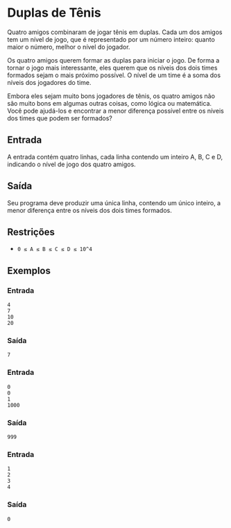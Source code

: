 
# Duplas de Tênis

Quatro amigos combinaram de jogar tênis em duplas. Cada um dos amigos tem um nível de jogo, que é representado por um número inteiro: quanto maior o número, melhor o nível do jogador.

Os quatro amigos querem formar as duplas para iniciar o jogo. De forma a tornar o jogo mais interessante, eles querem que os níveis dos dois times formados sejam o mais próximo possível. O nível de um time é a soma dos níveis dos jogadores do time.

Embora eles sejam muito bons jogadores de tênis, os quatro amigos não são muito bons em algumas outras coisas, como lógica ou matemática. Você pode ajudá-los e encontrar a menor diferença possível entre os níveis dos times que podem ser formados?

## Entrada

A entrada contém quatro linhas, cada linha contendo um inteiro A, B, C e D, indicando o nível de jogo dos quatro amigos.

## Saída

Seu programa deve produzir uma única linha, contendo um único inteiro, a menor diferença entre os níveis dos dois times formados.

## Restrições

- `0 ≤ A ≤ B ≤ C ≤ D ≤ 10^4`

## Exemplos

### Entrada

```
4
7
10
20
```

### Saída

```
7
```

### Entrada

```
0
0
1
1000
```

### Saída

```
999
```

### Entrada

```
1
2
3
4
```

### Saída

```
0
```
